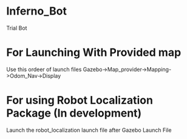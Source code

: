 # Inferno_Bot
Trial Bot 
# For Launching With Provided map 
Use this ordeer of launch files 
Gazebo->Map_provider->Mapping->Odom_Nav->Display

# For using Robot Localization Package (In development)
Launch the robot_localization launch file after Gazebo Launch File
